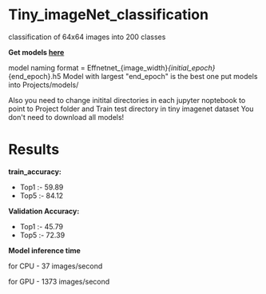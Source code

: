 # Tiny_imageNet_classification

classification of 64x64 images into 200 classes

**Get models [here](https://drive.google.com/drive/folders/1-3snEnRlV8wj3IHmVYsDFEv0DUil_Osp?usp=sharing)**

model naming format = Effnetnet_{image_width}_{initial_epoch}_{end_epoch}.h5
Model with largest "end_epoch" is the best one
put models into Projects/models/

Also you need to change initital directories in each jupyter noptebook to point to Project folder and Train test directory in tiny imagenet dataset
You don't need to download all models!

# Results 
**train_accuracy:**
* Top1 :- 59.89
* Top5 :- 84.12

**Validation  Accuracy:**
* Top1 :- 45.79 
* Top5 :- 72.39

**Model inference time**

for CPU - 37 images/second

for GPU - 1373 images/second
